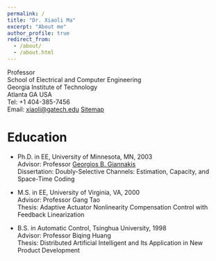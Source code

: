 ```yaml
---
permalink: /
title: "Dr. Xiaoli Ma"
excerpt: "About me"
author_profile: true
redirect_from: 
  - /about/
  - /about.html
---
```


Professor
<br/>School of Electrical and Computer Engineering
<br/>Georgia Institute of Technology
<br/>Atlanta GA USA
<br/>Tel: +1 404-385-7456
<br/>Email: xiaoli@gatech.edu
<a href="/sitemap/">Sitemap</a>

Education
======
* Ph.D. in EE, University of Minnesota, MN, 2003
<br/>Advisor: Professor [Georgios B. Giannakis](https://scholar.google.com/citations?user=Nu_6R8sAAAAJ&hl=en)
<br/>Dissertation: Doubly-Selective Channels: Estimation, Capacity, and Space-Time Coding

* M.S. in EE, University of Virginia, VA, 2000
<br/>Advisor: Professor Gang Tao
<br/>Thesis: Adaptive Actuator Nonlinearity Compensation Control with Feedback Linearization

* B.S. in Automatic Control, Tsinghua University, 1998 
<br/>Advisor: Professor Biqing Huang
<br/>Thesis: Distributed Artificial Intelligent and Its Application in New Product Development

